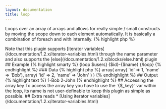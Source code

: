 ```yaml
---
layout: documentation
title: loop
---
```


Loops over an array of arrays and allows for really simple / small constructs by moving the scope down to each element automatically. It is basically a combination of foreach and with internally.
{% highlight php %}
<?php
loop(array $from [, $name = "default ] )
{% endhighlight %}

> Note that this plugin supports [iterator variables](/documentation/1.2.x/iterator-variables.html) through the name parameter and also supports the [else](/documentation/1.2.x/blocks/else.html) plugin

## Example
{% highlight smarty %}
{loop $users}
    {$id}-{$name}
{/loop}
{% endhighlight %}

### Data
{% highlight php %}
<?php
'users' => array(
  array( 'id' => 1, 'name' => 'Bob'),
  array( 'id' => 2, 'name' => 'John' )
)
{% endhighlight %}

## Output
{% highlight text %}
1-Bob
2-John
{% endhighlight %}

## Accessing the array key
To access the array key you have to use the `{$_key}` var within the loop, its name is not user-definable to keep this plugin as simple as possible.

## Extra reads
* [Using iterator variables](/documentation/1.2.x/iterator-variables.html)